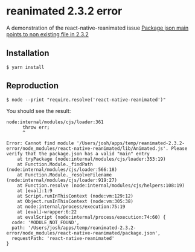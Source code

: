 # reanimated 2.3.2 error

A demonstration of the react-native-reanimated issue [Package json main points to non existing file in 2.3.2](https://github.com/software-mansion/react-native-reanimated/issues/3026)

## Installation

```
$ yarn install
```

## Reproduction

```
$ node --print "require.resolve('react-native-reanimated')"
```

You should see the result:

```
node:internal/modules/cjs/loader:361
      throw err;
      ^

Error: Cannot find module '/Users/josh/apps/temp/reanimated-2.3.2-error/node_modules/react-native-reanimated/lib/Animated.js'. Please verify that the package.json has a valid "main" entry
    at tryPackage (node:internal/modules/cjs/loader:353:19)
    at Function.Module._findPath (node:internal/modules/cjs/loader:566:18)
    at Function.Module._resolveFilename (node:internal/modules/cjs/loader:919:27)
    at Function.resolve (node:internal/modules/cjs/helpers:108:19)
    at [eval]:1:9
    at Script.runInThisContext (node:vm:129:12)
    at Object.runInThisContext (node:vm:305:38)
    at node:internal/process/execution:75:19
    at [eval]-wrapper:6:22
    at evalScript (node:internal/process/execution:74:60) {
  code: 'MODULE_NOT_FOUND',
  path: '/Users/josh/apps/temp/reanimated-2.3.2-error/node_modules/react-native-reanimated/package.json',
  requestPath: 'react-native-reanimated'
}
```
